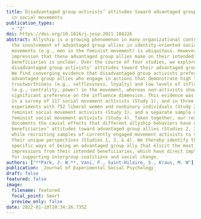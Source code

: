 ```yaml
---
title: Disadvantaged group activists’ attitudes toward advantaged group allies
  in social movements
publication_types:
  - "2"
doi: https://doi.org/10.1016/j.jesp.2021.104226
abstract: Allyship is a growing phenomenon in many organizational contexts, and
  the involvement of advantaged group allies in identity-oriented social
  movements (e.g., men in the feminist movement) is ubiquitous. However, the
  impression that these advantaged group allies make on their intended
  beneficiaries is unclear. Over the course of four studies, we explore
  disadvantaged group activists’ attitudes toward their advantaged group allies.
  We find converging evidence that disadvantaged group activists prefer
  advantaged group allies who engage in actions that demonstrate high levels of
  trustworthiness (e.g., selflessness, loyalty) and low levels of influence
  (e.g., centrality, power) in the movement, whereas non-activists show only a
  significant preference on the influence dimension. This evidence was observed
  in a survey of 117 social movement activists (Study 1), and in three
  experiments with 752 liberal women and nonbinary individuals (Study 2), 305
  feminist social movement activists (Study 3), and a separate sample of 805
  feminist social movement activists (Study 4). Taken together, our research
  documents the causal effects that different allyship behaviors have on
  beneficiaries’ attitudes toward advantaged group allies (Studies 2, 3, & 4)
  while recruiting samples of currently engaged movement activists to solicit
  their unique perspectives (Studies 1, 3, & 4). We thereby identify the
  specific ways of being an advantaged group ally that elicit the most positive
  impressions from their intended beneficiaries, which have direct implications
  for supporting intergroup coalitions and social change.
authors: ["**Park, J. W.**, Vani, P., Saint-Hilaire, S., Kraus, M. W"]
publication: _Journal of Experimental Social Psychology_
draft: false
featured: false
image:
  filename: featured
  focal_point: Smart
  preview_only: false
date: 2022-01-10T20:34:26.735Z
---
```

